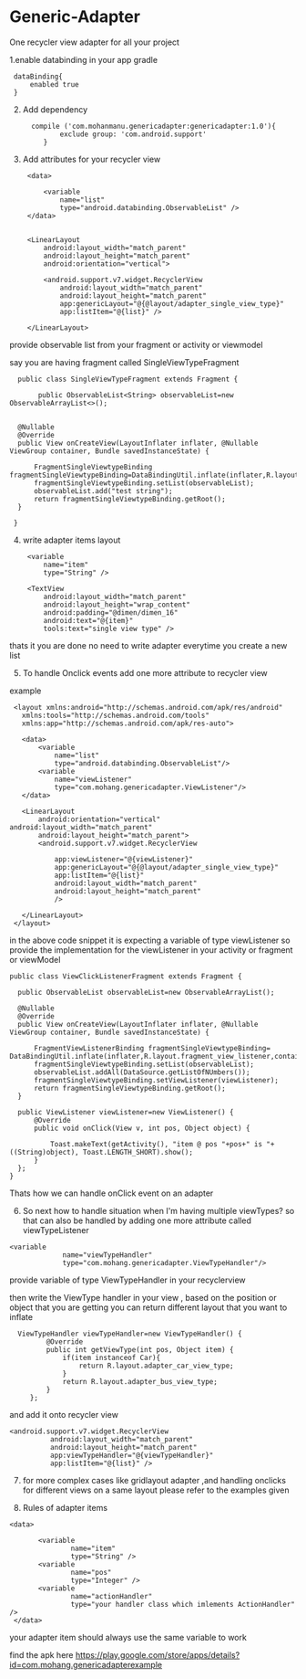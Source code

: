 # Generic-Adapter
One recycler view adapter for all your project

 1.enable databinding in your app gradle 
 
     dataBinding{
         enabled true
     }
 
2. Add dependency 
 
         compile ('com.mohanmanu.genericadapter:genericadapter:1.0'){
                exclude group: 'com.android.support'
            }
 
3. Add attributes for your recycler view 


    <layout xmlns:android="http://schemas.android.com/apk/res/android"
        xmlns:app="http://schemas.android.com/apk/res-auto">
    
        <data>
    
            <variable
                name="list"
                type="android.databinding.ObservableList" />
        </data>
    
    
        <LinearLayout
            android:layout_width="match_parent"
            android:layout_height="match_parent"
            android:orientation="vertical">
    
            <android.support.v7.widget.RecyclerView
                android:layout_width="match_parent"
                android:layout_height="match_parent"
                app:genericLayout="@{@layout/adapter_single_view_type}"
                app:listItem="@{list}" />
    
        </LinearLayout>
    
    </layout>
    
  provide observable list from your fragment or activity or viewmodel
  
  say you  are  having fragment called SingleViewTypeFragment
  
      public class SingleViewTypeFragment extends Fragment {
  
           public ObservableList<String> observableList=new ObservableArrayList<>();
  
  
      @Nullable
      @Override
      public View onCreateView(LayoutInflater inflater, @Nullable ViewGroup container, Bundle savedInstanceState) {
  
          FragmentSingleViewtypeBinding fragmentSingleViewtypeBinding=DataBindingUtil.inflate(inflater,R.layout.fragment_single_viewtype,container,false);
          fragmentSingleViewtypeBinding.setList(observableList);
          observableList.add("test string");
          return fragmentSingleViewtypeBinding.getRoot();
      }
  
     }
   
    
  4. write adapter items layout
  
  
     <?xml version="1.0" encoding="utf-8"?>
     <layout xmlns:android="http://schemas.android.com/apk/res/android"
      xmlns:tools="http://schemas.android.com/tools">
  
      <data>
  
          <variable
              name="item"
              type="String" />
      </data>
  
      <LinearLayout
          android:layout_width="match_parent"
          android:layout_height="wrap_content"
          android:orientation="vertical">
  
          <TextView
              android:layout_width="match_parent"
              android:layout_height="wrap_content"
              android:padding="@dimen/dimen_16"
              android:text="@{item}"
              tools:text="single view type" />
  
      </LinearLayout>
     </layout>
            
  thats it you are done no need to write adapter everytime you create a new list
  
  
  5. To handle Onclick events add one more attribute to recycler view
  
  example
  
     <layout xmlns:android="http://schemas.android.com/apk/res/android"
       xmlns:tools="http://schemas.android.com/tools"
       xmlns:app="http://schemas.android.com/apk/res-auto">
   
       <data>
           <variable
               name="list"
               type="android.databinding.ObservableList"/>
           <variable
               name="viewListener"
               type="com.mohang.genericadapter.ViewListener"/>
       </data>
   
       <LinearLayout
           android:orientation="vertical" android:layout_width="match_parent"
           android:layout_height="match_parent">
           <android.support.v7.widget.RecyclerView
   
               app:viewListener="@{viewListener}"
               app:genericLayout="@{@layout/adapter_single_view_type}"
               app:listItem="@{list}"
               android:layout_width="match_parent"
               android:layout_height="match_parent"
               />
   
       </LinearLayout>
     </layout>
  
  in the above code snippet it is expecting a variable of type viewListener so provide the implementation
  for the viewListener in your activity or fragment or viewModel
  
  
    public class ViewClickListenerFragment extends Fragment {
  
      public ObservableList observableList=new ObservableArrayList();
  
      @Nullable
      @Override
      public View onCreateView(LayoutInflater inflater, @Nullable ViewGroup container, Bundle savedInstanceState) {
  
          FragmentViewListenerBinding fragmentSingleViewtypeBinding= DataBindingUtil.inflate(inflater,R.layout.fragment_view_listener,container,false);
          fragmentSingleViewtypeBinding.setList(observableList);
          observableList.addAll(DataSource.getListOfNUmbers());
          fragmentSingleViewtypeBinding.setViewListener(viewListener);
          return fragmentSingleViewtypeBinding.getRoot();
      }
  
      public ViewListener viewListener=new ViewListener() {
          @Override
          public void onClick(View v, int pos, Object object) {
  
              Toast.makeText(getActivity(), "item @ pos "+pos+" is "+((String)object), Toast.LENGTH_SHORT).show();
          }
      };
    }
  
  
  Thats how we can handle onClick event on an adapter
  
  
  6. So next how to handle situation when I'm having multiple viewTypes?
     so that can also be handled by adding one more attribute called viewTypeListener
     
     
    <variable
                 name="viewTypeHandler"
                 type="com.mohang.genericadapter.ViewTypeHandler"/>
  
   provide variable of type ViewTypeHandler in your recyclerview
   
   then write the ViewType handler in your view , based on the position or object that you are getting 
   you can return different layout that you want to inflate 
   
     
      ViewTypeHandler viewTypeHandler=new ViewTypeHandler() {
             @Override
             public int getViewType(int pos, Object item) {
                 if(item instanceof Car){
                     return R.layout.adapter_car_view_type;
                 }
                 return R.layout.adapter_bus_view_type;
             }
         };
         
   and add it onto recycler view 
    
    <android.support.v7.widget.RecyclerView
              android:layout_width="match_parent"
              android:layout_height="match_parent"
              app:viewTypeHandler="@{viewTypeHandler}"
              app:listItem="@{list}" />
  
  
  
  
  
  7. for more complex cases like gridlayout adapter ,and handling onclicks 
  for different views on a same layout please refer to the examples given
  
  8. Rules of adapter items
  
    <data>
          
           <variable
                   name="item"
                   type="String" />
           <variable
                   name="pos"
                   type="Integer" />
           <variable
                   name="actionHandler"
                   type="your handler class which imlements ActionHandler" />
     </data>
 
 
   your adapter item should always use the same variable to work
   
   find the apk here
   https://play.google.com/store/apps/details?id=com.mohang.genericadapterexample
   
   
